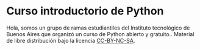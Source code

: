 # Curso introductorio de Python
Hola, somos un grupo de ramas estudiantiles del Instituto tecnológico de Buenos Aires que organizó un curso de Python abierto y gratuito.. Material de libre distribución bajo la licencia <a href="https://creativecommons.org">CC-BY-NC-SA</a>.


